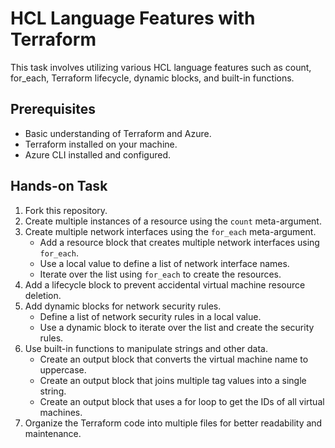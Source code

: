 # HCL Language Features with Terraform

This task involves utilizing various HCL language features such as count, for_each, Terraform lifecycle, dynamic blocks, and built-in functions.

## Prerequisites

- Basic understanding of Terraform and Azure.
- Terraform installed on your machine.
- Azure CLI installed and configured.

## Hands-on Task

1. Fork this repository.
2. Create multiple instances of a resource using the `count` meta-argument.
3. Create multiple network interfaces using the `for_each` meta-argument.
    * Add a resource block that creates multiple network interfaces using `for_each`.
    * Use a local value to define a list of network interface names.
    * Iterate over the list using `for_each` to create the resources.
4. Add a lifecycle block to prevent accidental virtual machine resource deletion.
5. Add dynamic blocks for network security rules.
    * Define a list of network security rules in a local value.
    * Use a dynamic block to iterate over the list and create the security rules.
6. Use built-in functions to manipulate strings and other data.
    * Create an output block that converts the virtual machine name to uppercase.
    * Create an output block that joins multiple tag values into a single string.
    * Create an output block that uses a for loop to get the IDs of all virtual machines.
7. Organize the Terraform code into multiple files for better readability and maintenance.

